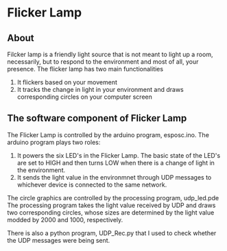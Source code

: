 # Flicker Lamp

## About
Filcker lamp is a friendly light source that is not meant to light up a room, necessarily, but to respond to the environment and most of all, your presence.
The flicker lamp has two main functionalities
1. It flickers based on your movement 
2. It tracks the change in light in your environment and draws corresponding circles on your computer screen

## The software component of Flicker Lamp
The Flicker Lamp is controlled by the arduino program, esposc.ino.
The arduino program plays two roles:
1. It powers the six LED's in the Flicker Lamp. The basic state of the LED's are set to HIGH and then turns LOW when there is a change of light in the environment. 
2. It sends the light value in the environmnet through UDP messages to whichever device is connected to the same network. 

The circle graphics are controlled by the processing program, udp_led.pde
The processing program takes the light value received by UDP and draws two corresponding circles, whose sizes are determined by the light value modded by 2000 and 1000, respectively. 

There is also a python program, UDP_Rec.py that I used to check whether the UDP messages were being sent.
